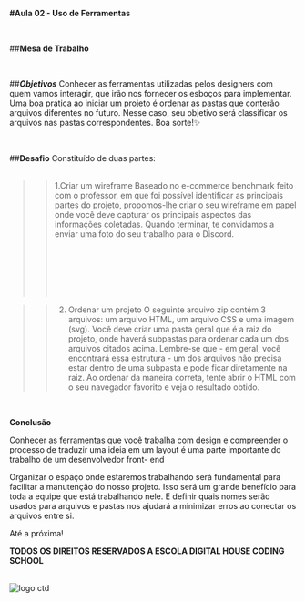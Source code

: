 __#Aula 02 - Uso de Ferramentas__

<br>

##__Mesa de Trabalho__

<br>

##__*Objetivos*__ 
Conhecer as ferramentas utilizadas pelos designers com quem vamos interagir, que irão nos fornecer os esboços para implementar. 
Uma boa prática ao iniciar um projeto é ordenar as pastas que conterão arquivos diferentes no futuro. Nesse caso, seu objetivo será classificar os arquivos nas pastas correspondentes. 
Boa sorte!✨ 


<br>

  ##__Desafio__
Constituído de duas partes: 
 <br> <br>
 
 
 
>>1.Criar um wireframe 
Baseado no e-commerce benchmark feito com o professor, em que foi possível identificar as principais partes do projeto, propomos-lhe criar o seu wireframe em papel onde você deve capturar os principais aspectos das informações coletadas. Quando terminar, te convidamos a enviar uma foto do seu trabalho para o Discord. 
<br><br><br><br><br><br><br>




>>2. Ordenar um projeto
O seguinte arquivo zip contém 3 arquivos: um arquivo HTML, um arquivo CSS e uma imagem (svg). Você deve criar uma pasta geral que é a raiz do projeto, onde haverá subpastas para ordenar cada um dos arquivos citados acima. Lembre-se que - em geral, você encontrará essa estrutura - um dos arquivos não precisa estar dentro de uma subpasta e pode ficar diretamente na raiz. Ao ordenar da maneira correta, tente abrir o HTML com o seu navegador favorito e veja o resultado obtido.
<br>


__Conclusão__ 

Conhecer as ferramentas que você trabalha com design e compreender o processo de traduzir uma ideia em um layout é uma parte importante do trabalho de um desenvolvedor front- end 

Organizar o espaço onde estaremos trabalhando será fundamental para facilitar a manutenção do nosso projeto. Isso será um grande benefício para toda a equipe que está trabalhando nele. E definir quais nomes serão usados ​​para arquivos e pastas nos ajudará a minimizar erros ao conectar os arquivos entre si. 

Até a próxima! 


__TODOS OS DIREITOS RESERVADOS A ESCOLA DIGITAL HOUSE CODING SCHOOL__
<br> <br>

<img href="https://vidadeempresa.com.br/wp-content/uploads/2021/02/curso.png" alt='logo ctd'/>
